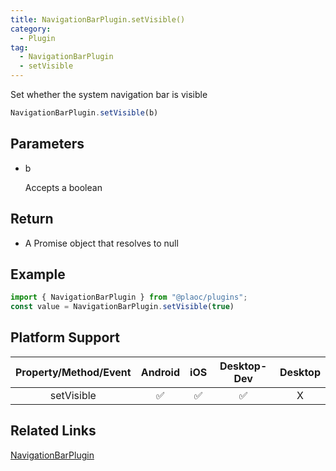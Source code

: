 ```yaml
---
title: NavigationBarPlugin.setVisible()
category:
  - Plugin
tag:
  - NavigationBarPlugin
  - setVisible
---
```


Set whether the system navigation bar is visible  

```js
NavigationBarPlugin.setVisible(b)
```

## Parameters

  - b

    Accepts a boolean

## Return

  - A Promise object that resolves to null

## Example

```js
import { NavigationBarPlugin } from "@plaoc/plugins";
const value = NavigationBarPlugin.setVisible(true) 
```


## Platform Support

| Property/Method/Event | Android | iOS | Desktop-Dev | Desktop |
|:------------:|:-------:|:---:|:-----------:|:-------:|
| setVisible   | ✅      | ✅  | ✅          | X       |

## Related Links

[NavigationBarPlugin](./index.md)